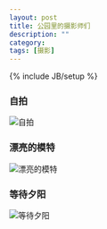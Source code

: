 ```yaml
---
layout: post
title: 公园里的摄影师们
description: ""
category:
tags: [摄影]
---
```


{% include JB/setup %}
### 自拍
![自拍](http://i46.photobucket.com/albums/f136/bird_frank/_IGP5054_zpsab77fda8.jpg)

### 漂亮的模特
![漂亮的模特](http://i46.photobucket.com/albums/f136/bird_frank/_IGP5059_zpseab66664.jpg)

### 等待夕阳
![等待夕阳](http://i46.photobucket.com/albums/f136/bird_frank/_IGP5061_zps51ceddb4.jpg)

